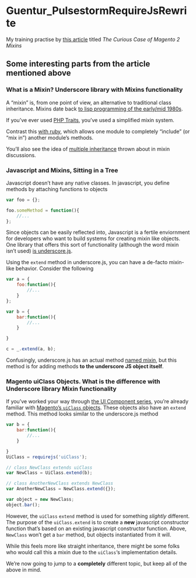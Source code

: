 # Guentur_PulsestormRequireJsRewrite
My training practise by [this article](https://alanstorm.com/the-curious-case-of-magento-2-mixins/) 
titled _The Curious Case of Magento 2 Mixins_

## Some interesting parts from the article mentioned above

### What is a Mixin? Underscore library with Mixins functionality

A “mixin” is, from one point of view, an alternative to traditional class inheritance. 
Mixins date back [to lisp programming of the early/mid 1980s](https://en.wikipedia.org/wiki/Mixin#History).

If you’ve ever used [PHP Traits](http://php.net/manual/en/language.oop5.traits.php), you’ve used a simplified mixin system.

Contrast this [with ruby](http://ruby-doc.com/docs/ProgrammingRuby/html/tut_modules.html), 
which allows one module to completely “include” (or “mix in”) another module’s methods.

You’ll also see the idea of [multiple inheritance](https://en.wikipedia.org/wiki/Multiple_inheritance) 
thrown about in mixin discussions.

### Javascript and Mixins, Sitting in a Tree
Javascript doesn’t have any native classes. In javascript, you define methods by attaching functions to objects
```js
var foo = {};

foo.someMethod = function(){
    //...
};
```

Since objects can be easily reflected into, Javascript is a fertile enviornment for developers who want to build systems for creating mixin like objects. One library that offers this sort of functionality (although the word mixin isn’t used) [is underscore.js](http://underscorejs.org/#extend).

Using the `extend` method in underscore.js, you can have a de-facto mixin-like behavior. Consider the following
```js
var a = {
    foo:function(){
        //...
    }
};

var b = {
    bar:function(){
        //...
    }

}

c = _.extend(a, b);    
```
Confusingly, underscore.js has an actual method [named mixin](http://underscorejs.org/#mixin), 
but this method is for adding methods **to the underscore JS object itself**.

### Magento uiClass Objects. What is the difference with Underscore library Mixin functionality
If you’ve worked your way through [the UI Component series](http://alanstorm.com/category/magento-2/#magento-2-ui), 
you’re already familiar with [Magento’s `uiClass` objects](http://alanstorm.com/magento_2_uiclass_data_features/). 
These objects also have an `extend` method. This method looks similar to the underscore.js method

```js
var b = {
    bar:function(){
        //...
    }

}
UiClass = requirejs('uiClass');

// class NewClass extends uiClass
var NewClass = UiClass.extend(b);

// class AnotherNewClass extends NewClass
var AnotherNewClass = NewClass.extend({});

var object = new NewClass;
object.bar();
```

However, the `uiClass` `extend` method is used for something _slightly_ different. 
The purpose of the `uiClass.extend` is to create a **new** javascript constructor function that’s based on 
an existing javascript constructor function. Above, `NewClass` won’t get a `bar` method, but objects instantiated from it will.

While this feels more like straight inheritance, 
there might be some folks who would call this a mixin due to the `uiClass`‘s implementation details.

We’re now going to jump to a **completely** different topic, but keep all of the above in mind.






